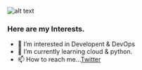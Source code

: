 <!-- # 👋 Hi, I’m @Sahajj
<!--
### Here is what I am working on!
- 🔭I'm currently working on a Saas tool for P4-lang.
-->

![alt text](https://media.tenor.com/cX92mi1p-NYAAAAC/coding-anime.gif)
### Here are my Interests.
- 👀 I’m interested in Developent & DevOps
- 🌱 I’m currently learning cloud & python.
- 📫 How to reach me...[Twitter](https://twitter.com/SAHAJ27)

